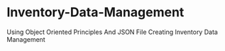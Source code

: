 # Inventory-Data-Management
Using Object Oriented Principles And JSON File Creating Inventory Data Management
